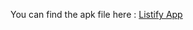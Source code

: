 You can find the apk file here :  [ Listify App ](https://drive.google.com/file/d/1-vVPDdjaDx52FTE5Ai3NK-R-kzpF0fGo/view?usp=sharing)

